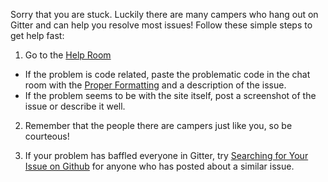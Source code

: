 Sorry that you are stuck. Luckily there are many campers who hang out on Gitter and can help you resolve most issues! Follow these simple steps to get help fast:

1. Go to the [Help Room](https://gitter.im/FreeCodeCamp/Help)
 *  If the problem is code related, paste the problematic code in the chat room with the [Proper Formatting](https://github.com/FreeCodeCamp/FreeCodeCamp/wiki/code-formatting) and a description of the issue.
 * If the problem seems to be with the site itself, post a screenshot of the issue or describe it well.

2. Remember that the people there are campers just like you, so be courteous!

3. If your problem has baffled everyone in Gitter, try [Searching for Your Issue on Github](https://github.com/FreeCodeCamp/FreeCodeCamp/wiki/Searching-for-Your-Issue-on-Github) for anyone who has posted about a similar issue.  